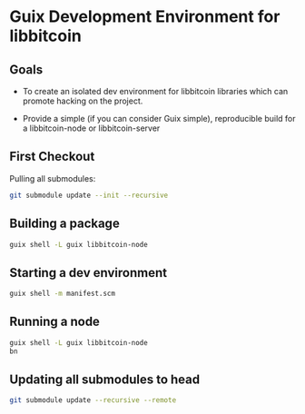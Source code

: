 # Guix Development Environment for libbitcoin

## Goals

- To create an isolated dev environment for libbitcoin libraries which can promote
hacking on the project.

- Provide a simple (if you can consider Guix simple), reproducible build for a
  libbitcoin-node or libbitcoin-server

## First Checkout

Pulling all submodules:
```sh
git submodule update --init --recursive
```

## Building a package
```sh
guix shell -L guix libbitcoin-node
```

## Starting a dev environment
```sh
guix shell -m manifest.scm
```

## Running a node
```sh
guix shell -L guix libbitcoin-node
bn
```

## Updating all submodules to head
```sh
git submodule update --recursive --remote
```
